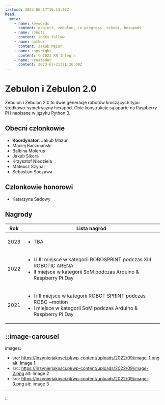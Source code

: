 ```yaml
---
lastmod: 2023-06-17T10:13:20Z
head:
  meta:
    - name: keywords
      content: project, zebulon, in-progress, robots, hexapods
    - name: robots
      content: index follow
    - name: author
      content: Jakub Mazur
    - name: copyright
      content: © 2023 KN Integra
    - name: createdAt
      content: 2023-03-21T21:26:00Z
---
```


# Zebulon i Zebulon 2.0

Zebulon i Zebulon 2.0 to dwie generacje robotów kroczących typu środkowo-symetryczny hexapod.
Obie konstrukcje są oparte na Raspberry Pi i napisane w języku Python 3.

## Obecni członkowie

- **Koordynator**: Jakub Mazur
- Maciej Baczmański
- Balbina Molerus
- Jakub Sikora
- Krzysztof Niedziela
- Mateusz Szynal
- Sebastian Soczawa

## Członkowie honorowi

- Katarzyna Sadowy


## Nagrody
| Rok  | Lista nagród   |
| -----| -------------- |
| 2023 | <ul> <li>TBA</li></ul>|
| 2022 |<ul> <li> I i III miejsce w kategorii ROBOSPRINT podczas XIII ROBOTIC ARENA </li><li> II miejsce w kategorii SoM podczas Arduino & Raspberry Pi Day</ul>|
| 2021 |<ul> <li> I i II miejsce w kategorii ROBOT SPRINT podczas ROBO ~motion </li><li> I miejsce w kategorii SoM podczas Arduino & Raspberry Pi Day</li></ul>|


<!-- markdownlint-disable MD003 MD007 -->
::image-carousel
---

images:

- src: https://inzynierjakosci.pl/wp-content/uploads/2022/09/image-1.png
  alt: Image 1
- src: https://inzynierjakosci.pl/wp-content/uploads/2022/09/image-2.png
  alt: Image 2
- src: https://inzynierjakosci.pl/wp-content/uploads/2022/09/image-3.png
  alt: Image 3

---
::
<!-- markdownlint-enable MD003 MD007 -->

